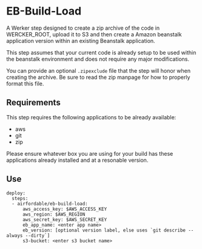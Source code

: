 # EB-Build-Load

A Werker step designed to create a zip archive of the code in
WERCKER_ROOT, upload it to S3 and then create a Amazon beanstalk
application version within an existing Beanstalk application.

This step assumes that your current code is already setup to be
used within the beanstalk environment and does not require any
major modifications.

You can provide an optional `.zipexclude` file that the step will
honor when creating the archive.  Be sure to read the zip manpage
for how to properly format this file.

## Requirements

This step requires the following applications to be already available:

* aws
* git
* zip

Please ensure whatever box you are using for your build has these applications
already installed and at a resonable version.

## Use
```
deploy:
  steps:
  - airfordable/eb-build-load:
      aws_access_key: $AWS_ACCESS_KEY
      aws_region: $AWS_REGION
      aws_secret_key: $AWS_SECRET_KEY
      eb_app_name: <enter app name>
      eb_version: [optional version label, else uses `git describe --always --dirty`]
      s3-bucket: <enter s3 bucket name>
```
